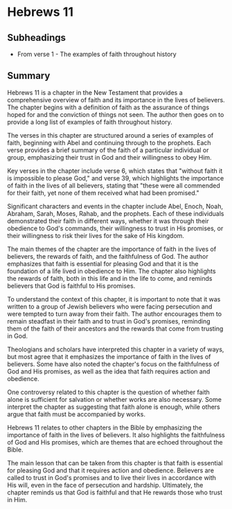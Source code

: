 # Hebrews 11

## Subheadings

* From verse 1 - The examples of faith throughout history

## Summary

Hebrews 11 is a chapter in the New Testament that provides a comprehensive overview of faith and its importance in the lives of believers. The chapter begins with a definition of faith as the assurance of things hoped for and the conviction of things not seen. The author then goes on to provide a long list of examples of faith throughout history.

The verses in this chapter are structured around a series of examples of faith, beginning with Abel and continuing through to the prophets. Each verse provides a brief summary of the faith of a particular individual or group, emphasizing their trust in God and their willingness to obey Him.

Key verses in the chapter include verse 6, which states that "without faith it is impossible to please God," and verse 39, which highlights the importance of faith in the lives of all believers, stating that "these were all commended for their faith, yet none of them received what had been promised."

Significant characters and events in the chapter include Abel, Enoch, Noah, Abraham, Sarah, Moses, Rahab, and the prophets. Each of these individuals demonstrated their faith in different ways, whether it was through their obedience to God's commands, their willingness to trust in His promises, or their willingness to risk their lives for the sake of His kingdom.

The main themes of the chapter are the importance of faith in the lives of believers, the rewards of faith, and the faithfulness of God. The author emphasizes that faith is essential for pleasing God and that it is the foundation of a life lived in obedience to Him. The chapter also highlights the rewards of faith, both in this life and in the life to come, and reminds believers that God is faithful to His promises.

To understand the context of this chapter, it is important to note that it was written to a group of Jewish believers who were facing persecution and were tempted to turn away from their faith. The author encourages them to remain steadfast in their faith and to trust in God's promises, reminding them of the faith of their ancestors and the rewards that come from trusting in God.

Theologians and scholars have interpreted this chapter in a variety of ways, but most agree that it emphasizes the importance of faith in the lives of believers. Some have also noted the chapter's focus on the faithfulness of God and His promises, as well as the idea that faith requires action and obedience.

One controversy related to this chapter is the question of whether faith alone is sufficient for salvation or whether works are also necessary. Some interpret the chapter as suggesting that faith alone is enough, while others argue that faith must be accompanied by works.

Hebrews 11 relates to other chapters in the Bible by emphasizing the importance of faith in the lives of believers. It also highlights the faithfulness of God and His promises, which are themes that are echoed throughout the Bible.

The main lesson that can be taken from this chapter is that faith is essential for pleasing God and that it requires action and obedience. Believers are called to trust in God's promises and to live their lives in accordance with His will, even in the face of persecution and hardship. Ultimately, the chapter reminds us that God is faithful and that He rewards those who trust in Him.